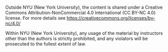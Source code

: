 Outside NYU (New York University), the content is shared under a Creative Commons Attribution-NonCommercial 4.0 International (CC BY-NC 4.0) license. For more details see https://creativecommons.org/licenses/by-nc/4.0/

Within NYU (New York University), any usage of the material by instructors other than the authors is strictly prohibited, and any violators will be prosecuted to the fullest extent of law.